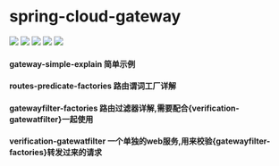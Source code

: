 # spring-cloud-gateway

<p align="left">
  <a href="https://img.shields.io/badge/SpringBoot-2.5.4-green.svg?colorA=#000?style=plastic">
  <img src="https://img.shields.io/badge/SpringBoot-2.5.4-green.svg?colorA=#000?style=plastic"></a>
   <a href="https://img.shields.io/badge/SpringCloud-2020.0.3-green.svg?colorA=#000?style=plastic">
  <img src="https://img.shields.io/badge/SpringCloud-2020.0.3-green.svg?colorA=#000?style=plastic"></a>
     <a href="https://img.shields.io/badge/springCloudGateway-3.0.3-green.svg?colorA=#000?style=plastic">
  <img src="https://img.shields.io/badge/springCloudGateway-3.0.3-green.svg?colorA=#000?style=plastic"></a>
  <a href="https://img.shields.io/badge/Maven-3.6.3-green.svg?colorA=#96C?style=plastic">
  <img src="https://img.shields.io/badge/Maven-3.6.3-green.svg?colorA=#96C?style=plastic"></a>
  <a href="https://img.shields.io/badge/JDK-1.8-green.svg?colorA=#000?style=plastic">
  <img src="https://img.shields.io/badge/JDK-1.8-green.svg?colorA=#000?style=plastic"></a>
</p>


#### gateway-simple-explain 简单示例
#### routes-predicate-factories 路由谓词工厂详解
#### gatewayfilter-factories 路由过滤器详解,需要配合{verification-gatewatfilter}一起使用
#### verification-gatewatfilter 一个单独的web服务,用来校验{gatewayfilter-factories}转发过来的请求
